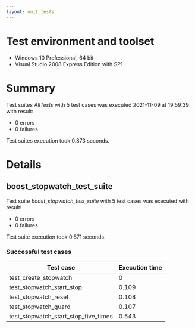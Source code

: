 ```yaml
---
layout: unit_tests
---
```


# Test environment and toolset 

* Windows 10 Professional, 64 bit
* Visual Studio 2008 Express Edition with SP1

# Summary

Test suites *AllTests* with 5 test cases was executed 2021-11-09 at 19:59:39 with result:

* 0 errors
* 0 failures

Test suites execution took 0.873 seconds.

# Details

## boost_stopwatch_test_suite

Test suite *boost_stopwatch_test_suite* with 5 test cases was executed with result:

* 0 errors
* 0 failures

Test suite execution took 0.871 seconds.

### Successful test cases

Test case|Execution time
-|-
test_create_stopwatch | 0
test_stopwatch_start_stop | 0.109
test_stopwatch_reset | 0.108
test_stopwatch_guard | 0.107
test_stopwatch_start_stop_five_times | 0.543
